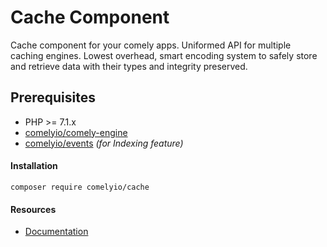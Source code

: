 # Cache Component

Cache component for your comely apps. Uniformed API for multiple caching engines. Lowest overhead, smart encoding 
system to safely store and retrieve data with their types and integrity preserved.

## Prerequisites

* PHP >= 7.1.x
* [comelyio/comely-engine](https://github.com/comelyio/engine) 
* [comelyio/events](https://github.com/comelyio/events) *(for Indexing feature)*

#### Installation

`composer require comelyio/cache`

#### Resources

* [Documentation](https://comely.io/cache)